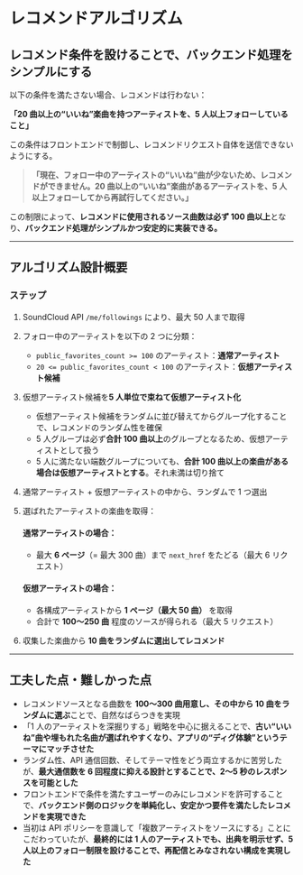 # レコメンドアルゴリズム

## レコメンド条件を設けることで、バックエンド処理をシンプルにする

以下の条件を満たさない場合、レコメンドは行わない：

**「20 曲以上の“いいね”楽曲を持つアーティストを、5 人以上フォローしていること」**

この条件はフロントエンドで制御し、レコメンドリクエスト自体を送信できないようにする。

> **「現在、フォロー中のアーティストの“いいね”曲が少ないため、レコメンドができません。20 曲以上の“いいね”楽曲があるアーティストを、5 人以上フォローしてから再試行してください。」**

この制限によって、**レコメンドに使用されるソース曲数は必ず 100 曲以上**となり、**バックエンド処理がシンプルかつ安定的に実装できる。**

---

## アルゴリズム設計概要

### ステップ

1. SoundCloud API `/me/followings` により、最大 50 人まで取得
2. フォロー中のアーティストを以下の 2 つに分類：
   - `public_favorites_count >= 100` のアーティスト：**通常アーティスト**
   - `20 <= public_favorites_count < 100` のアーティスト：**仮想アーティスト候補**
3. 仮想アーティスト候補を**5 人単位で束ねて仮想アーティスト化**
   - 仮想アーティスト候補をランダムに並び替えてからグループ化することで、レコメンドのランダム性を確保
   - 5 人グループは必ず**合計 100 曲以上**のグループとなるため、仮想アーティストとして扱う
   - 5 人に満たない端数グループについても、**合計 100 曲以上の楽曲がある場合は仮想アーティストとする**。それ未満は切り捨て
4. 通常アーティスト + 仮想アーティストの中から、ランダムで 1 つ選出
5. 選ばれたアーティストの楽曲を取得：

   #### 通常アーティストの場合：

   - 最大 **6 ページ**（= 最大 300 曲）まで `next_href` をたどる（最大 6 リクエスト）

   #### 仮想アーティストの場合：

   - 各構成アーティストから **1 ページ（最大 50 曲）** を取得
   - 合計で **100〜250 曲** 程度のソースが得られる（最大 5 リクエスト）

6. 収集した楽曲から **10 曲をランダムに選出してレコメンド**

---

## 工夫した点・難しかった点

- レコメンドソースとなる曲数を **100〜300 曲用意し、その中から 10 曲をランダムに選ぶ**ことで、自然なばらつきを実現
- 「1 人のアーティストを深掘りする」戦略を中心に据えることで、**古い“いいね”曲や埋もれた名曲が選ばれやすくなり、アプリの“ディグ体験”というテーマにマッチさせた**
- ランダム性、API 通信回数、そしてテーマ性をどう両立するかに苦労したが、**最大通信数を 6 回程度に抑える設計とすることで、2〜5 秒のレスポンスを可能とした**
- フロントエンドで条件を満たすユーザーのみにレコメンドを許可することで、**バックエンド側のロジックを単純化し、安定かつ要件を満たしたレコメンドを実現できた**
- 当初は API ポリシーを意識して「複数アーティストをソースにする」ことにこだわっていたが、**最終的には 1 人のアーティストでも、出典を明示せず、5 人以上のフォロー制限を設けることで、再配信とみなされない構成を実現した**
